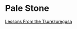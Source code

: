 # Pale Stone
[Lessons From the Tsurezuregusa](https://liyen28.github.io/lessons-from-the-tsurezuregusa.html)
